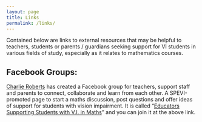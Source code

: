 ```yaml
---
layout: page
title: Links
permalink: /links/
---
```


Contained below are links to external resources that may be helpful to teachers, students or parents / guardians seeking support for VI students in various fields of study, especially as it relates to mathematics courses.

## Facebook Groups:
[Charlie Roberts](https://www.facebook.com/profile.php?id=100004419046261) has created a Facebook group for teachers, support staff and parents to connect, collaborate and learn from each other. A SPEVI-promoted page to start a maths discussion, post questions and offer ideas of support for students with vision impairment.  It is called &ldquo;[Educators Supporting Students with V.I. in Maths](https://www.facebook.com/groups/249692019429833/)&rdquo; and you can join it at the above link.
